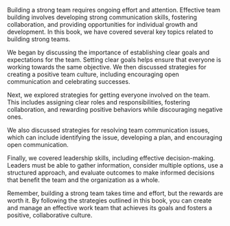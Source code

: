 

Building a strong team requires ongoing effort and attention. Effective team building involves developing strong communication skills, fostering collaboration, and providing opportunities for individual growth and development. In this book, we have covered several key topics related to building strong teams.

We began by discussing the importance of establishing clear goals and expectations for the team. Setting clear goals helps ensure that everyone is working towards the same objective. We then discussed strategies for creating a positive team culture, including encouraging open communication and celebrating successes.

Next, we explored strategies for getting everyone involved on the team. This includes assigning clear roles and responsibilities, fostering collaboration, and rewarding positive behaviors while discouraging negative ones.

We also discussed strategies for resolving team communication issues, which can include identifying the issue, developing a plan, and encouraging open communication.

Finally, we covered leadership skills, including effective decision-making. Leaders must be able to gather information, consider multiple options, use a structured approach, and evaluate outcomes to make informed decisions that benefit the team and the organization as a whole.

Remember, building a strong team takes time and effort, but the rewards are worth it. By following the strategies outlined in this book, you can create and manage an effective work team that achieves its goals and fosters a positive, collaborative culture.
